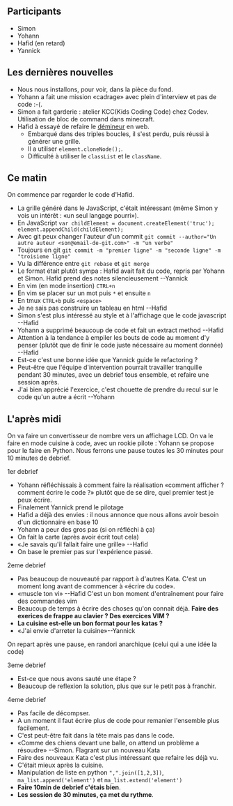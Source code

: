 ## Participants

- Simon
- Yohann
- Hafid (en retard)
- Yannick

## Les dernières nouvelles

- Nous nous installons, pour voir, dans la pièce du fond.
- Yohann a fait une mission «cadrage» avec plein d'interview et pas de code
  :-(.
- Simon a fait garderie : atelier KCC(Kids Coding Code) chez Codev. Utilisation
  de bloc de command dans minecraft.
- Hafid à essayé de refaire le [démineur](http://codingdojo.org/kata/Minesweeper/) en web.
  - Embarqué dans des triples boucles, il s'est perdu, puis réussi à générer
    une grille.
  - Il a utiliser `element.cloneNode();`.
  - Difficulté à utiliser le `classList` et le `className`.

## Ce matin

On commence par regarder le code d'Hafid.

- La grille généré dans le JavaScript, c'était intéressant (même Simon y vois
  un intérêt : «un seul langage pourri»).
- En JavaScript `var childElement = document.createElement('truc');
  element.appendChild(childElement);`
- Avec git peux changer l'auteur d'un commit `git commit --author="Un autre
  auteur <son@email-de-git.com>" -m "un verbe"`
- Toujours en git `git commit -m "premier ligne" -m "seconde ligne" -m
  "troisieme ligne"`
- Vu la différence entre `git rebase` et `git merge`
- Le format était plutôt sympa : Hafid avait fait du code, repris par Yohann et
  Simon. Hafid prend des notes silencieusement --Yannick
- En vim (en mode insertion) `CTRL+n`
- En vim se placer sur un mot puis `*` et ensuite `n`
- En tmux `CTRL+b` puis `<espace>`
- Je ne sais pas construire un tableau en html --Hafid
- Simon s'est plus intéressé au style et à l'affichage que le code javascript
  --Hafid
- Yohann a supprimé beaucoup de code et fait un extract method --Hafid
- Attention à la tendance à empiler les bouts de code au moment d'y penser
  (plutôt que de finir le code juste nécessaire au moment donnée) --Hafid
- Est-ce c'est une bonne idée que Yannick guide le refactoring ?
- Peut-être que l'équipe d'intervention pourrait travailler tranquille pendant
  30 minutes, avec un debrief tous ensemble, et refaire une session après.
- J'ai bien apprécié l'exercice, c'est chouette de prendre du recul sur le code
  qu'un autre a écrit --Yohann


## L'après midi

On va faire un convertisseur de nombre vers un affichage LCD. On va le faire en
mode cuisine à code, avec un rookie pilote : Yohann se propose pour le faire en
Python. Nous ferrons une pause toutes les 30 minutes pour 10 minutes de
debrief.


1er debrief

- Yohann réfléchissais à comment faire la réalisation «comment afficher ? comment écrire le code ?» plutôt que de se dire, quel premier test je peux écrire.
- Finalement Yannick prend le pilotage
- Hafid a déjà des envies : il nous annonce que nous allons avoir besoin d'un dictionnaire en base 10
- Yohann a peur des gros pas (si on réfléchi à ça)
- On fait la carte (après avoir écrit tout cela)
- «Je savais qu'il fallait faire une grille» --Hafid
- On base le premier pas sur l'expérience passé.

2eme debrief

- Pas beaucoup de nouveauté par rapport à d'autres Kata. C'est un moment long avant de commencer à «écrire du code».
- «muscle ton vi» --Hafid C'est un bon moment d'entraînement pour faire des commandes vim
- Beaucoup de temps à écrire des choses qu'on connait déjà. **Faire des exerices de frappe au clavier ? Des exercices VIM ?**
- **La cuisine est-elle un bon format pour les katas ?**
- «J'ai envie d'arreter la cuisine»--Yannick

On repart après une pause, en randori anarchique (celui qui a une idée la code)

3eme debrief

- Est-ce que nous avons sauté une étape ?
- Beaucoup de reflexion la solution, plus que sur le petit pas à franchir.

4eme debrief

- Pas facile de décompser.
- A un moment il faut écrire plus de code pour remanier l'ensemble plus facilement.
- C'est peut-être fait dans la tête mais pas dans le code.
- «Comme des chiens devant une balle, on attend un problème a résoudre» --Simon. Flagrant sur un nouveau Kata
- Faire des nouveaux Kata c'est plus intéressant que refaire les déjà vu.
- C'était mieux après la cuisine.
- Manipulation de liste en python `",".join([1,2,3])`, `ma_list.append('element')` et `ma_list.extend('element')`
- **Faire 10min de debrief c'étais bien**.
- **Les session de 30 minutes, ça met du rythme**.


